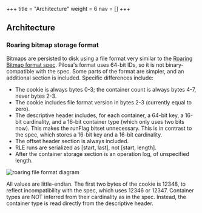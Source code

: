 +++
title = "Architecture"
weight = 6
nav = []
+++

## Architecture

### Roaring bitmap storage format

Bitmaps are persisted to disk using a file format very similar to the [Roaring Bitmap format spec](https://github.com/RoaringBitmap/RoaringFormatSpec). Pilosa's format uses 64-bit IDs, so it is not binary-compatible with the spec. Some parts of the format are simpler, and an additional section is included. Specific differences include:

* The cookie is always bytes 0-3; the container count is always bytes 4-7, never bytes 2-3.
* The cookie includes file format version in bytes 2-3 (currently equal to zero).
* The descriptive header includes, for each container, a 64-bit key, a 16-bit cardinality, and a 16-bit container type (which only uses two bits now). This makes the runFlag bitset unnecessary. This is in contrast to the spec, which stores a 16-bit key and a 16-bit cardinality.
* The offset header section is always included.
* RLE runs are serialized as [start, last], not [start, length].
* After the container storage section is an operation log, of unspecified length.

![roaring file format diagram](/img/docs/pilosa-roaring-storage-diagram.png)

All values are little-endian. The first two bytes of the cookie is 12348, to reflect incompatibility with the spec, which uses 12346 or 12347. Container types are NOT inferred from their cardinality as in the spec. Instead, the container type is read directly from the descriptive header.
